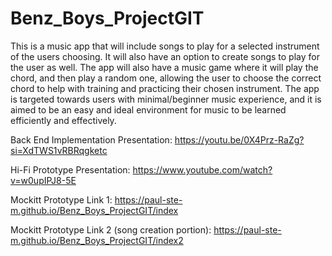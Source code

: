 # Benz_Boys_ProjectGIT
This is a music app that will include songs to play for a selected instrument of the users choosing. It will also have an option to create songs to play for the user as well. The app will also have a music game where it will play the chord, and then play a random one, allowing the user to choose the correct chord to help with training and practicing their chosen instrument. The app is targeted towards users with minimal/beginner music experience, and it is aimed to be an easy and ideal environment for music to be learned efficiently and effectively.

Back End Implementation Presentation:
https://youtu.be/0X4Prz-RaZg?si=XdTWS1vRBRqgketc


Hi-Fi Prototype Presentation:
https://www.youtube.com/watch?v=w0upIPJ8-5E

Mockitt Prototype Link 1:
https://paul-ste-m.github.io/Benz_Boys_ProjectGIT/index

Mockitt Prototype Link 2 (song creation portion):
https://paul-ste-m.github.io/Benz_Boys_ProjectGIT/index2